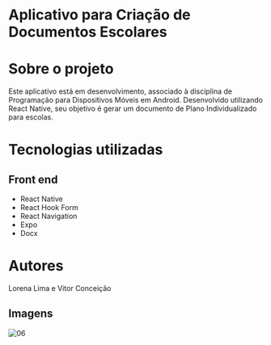 # Aplicativo para Criação de Documentos Escolares

# Sobre o projeto

Este aplicativo está em desenvolvimento, associado à disciplina de Programação para Dispositivos Móveis em Android. Desenvolvido utilizando React Native, seu objetivo é gerar um documento de Plano Individualizado para escolas.

# Tecnologias utilizadas

## Front end

- React Native
- React Hook Form
- React Navigation
- Expo
- Docx 

# Autores

Lorena Lima e Vitor Conceição

## Imagens

![06](https://github.com/Lorena-Limaa/projeto-faculdade/assets/86662381/f3dd2c59-1103-48fd-9d51-05c034dfc6a5)












